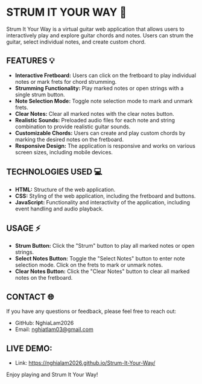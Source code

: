 # STRUM IT YOUR WAY 🎸
Strum It Your Way is a virtual guitar web application that allows users to interactively play and explore guitar chords and notes. Users can strum the guitar, select individual notes, and create custom chord.


## FEATURES 💡
- **Interactive Fretboard:** Users can click on the fretboard to play individual notes or mark frets for chord strumming.
- **Strumming Functionality:** Play marked notes or open strings with a single strum button.
- **Note Selection Mode:** Toggle note selection mode to mark and unmark frets.
- **Clear Notes:** Clear all marked notes with the clear notes button.
- **Realistic Sounds:** Preloaded audio files for each note and string combination to provide realistic guitar sounds.
- **Customizable Chords:** Users can create and play custom chords by marking the desired notes on the fretboard.
- **Responsive Design:** The application is responsive and works on various screen sizes, including mobile devices.


## TECHNOLOGIES USED 💻
- **HTML:** Structure of the web application.
- **CSS:** Styling of the web application, including the fretboard and buttons.
- **JavaScript:** Functionality and interactivity of the application, including event handling and audio playback.


## USAGE ⚡
- **Strum Button:** Click the "Strum" button to play all marked notes or open strings.
- **Select Notes Button:** Toggle the "Select Notes" button to enter note selection mode. Click on the frets to mark or unmark notes.
- **Clear Notes Button:** Click the "Clear Notes" button to clear all marked notes on the fretboard.


## CONTACT 🌐
If you have any questions or feedback, please feel free to reach out:
- GitHub: NghiaLam2026
- Email: nghiatlam03@gmail.com

## LIVE DEMO:
- Link: https://nghialam2026.github.io/Strum-It-Your-Way/

Enjoy playing and Strum It Your Way!
